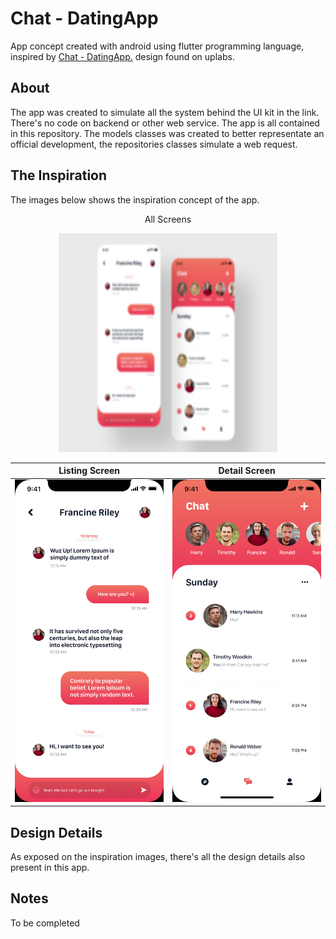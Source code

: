 # Chat - DatingApp

App concept created with android using flutter programming language, inspired by [Chat - DatingApp.](https://www.uplabs.com/posts/chat-datingapp) design found on uplabs.

## About
The app was created to simulate all the system behind the UI kit in the link. There's no code on backend or other web service. The app is all contained in this repository. The models classes was created to better representate an official development, the repositories classes simulate a web request.

## The Inspiration
The images below shows the inspiration concept of the app.

<p align="center">All Screens</p>
<p align="center">
  <img height="350" width="350" src="screenshots/all_images.png">
</p>

Listing Screen             |  Detail Screen
:-------------------------:|:-------------------------:
![](screenshots/chat.jpg)  |  ![](screenshots/chat_listing.jpg)

## Design Details
As exposed on the inspiration images, there's all the design details also present in this app.

## Notes
To be completed
